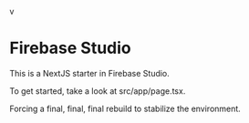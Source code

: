 v
# Firebase Studio

This is a NextJS starter in Firebase Studio.

To get started, take a look at src/app/page.tsx.

Forcing a final, final, final rebuild to stabilize the environment.

